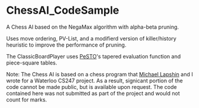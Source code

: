 # ChessAI_CodeSample

A Chess AI based on the NegaMax algorithm with alpha-beta pruning.

Uses move ordering, PV-List, and a modifierd version of killer/history heuristic to improve the performance of pruning.

The ClassicBoardPlayer uses [PeSTO](https://www.chessprogramming.org/PeSTO%27s_Evaluation_Function)'s tapered evaluation function and piece-square tables.

Note:
The Chess AI is based on a chess program that [Michael Lapshin](https://github.com/MichaelLapshin) and I wrote for a Waterloo CS247 project.
As a result, signicant portion of the code cannot be made public, but is available upon request.
The code contained here was not submitted as part of the project and would not count for marks.
